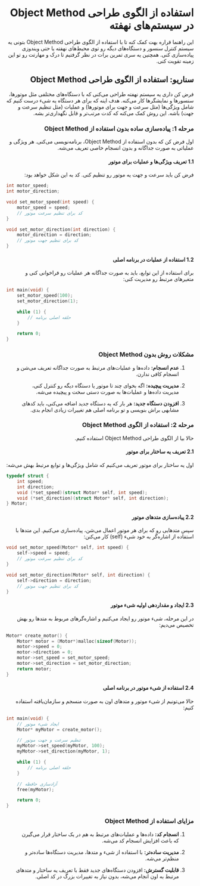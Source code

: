 <div dir="rtl">

# استفاده از الگوی طراحی Object Method در سیستم‌های نهفته

این راهنما قراره بهت کمک کنه تا با استفاده از الگوی طراحی Object Method بتونی یه سیستم کنترل سنسور و دستگاه‌های دیگه رو توی محیط‌های نهفته یا حتی ویندوزی پیاده‌سازی کنی. همچنین یه سری تمرین برات در نظر گرفتیم تا درک و مهارتت رو تو این زمینه تقویت کنی.

## سناریو: استفاده از الگوی طراحی Object Method

فرض کن داری یه سیستم نهفته طراحی می‌کنی که با دستگاه‌های مختلفی مثل موتورها، سنسورها و نمایشگرها کار می‌کنه. هدف اینه که برای هر دستگاه یه شیء درست کنیم که شامل ویژگی‌ها (مثل سرعت و جهت برای موتورها) و عملیات (مثل تنظیم سرعت و جهت) باشه. این روش کمک می‌کنه که کدت مرتب‌تر و قابل نگهداری‌تر بشه.

### مرحله 1: پیاده‌سازی ساده بدون استفاده از Object Method

اول فرض کن که بدون استفاده از Object Method، برنامه‌نویسی می‌کنی. هر ویژگی و عملیاتی به صورت جداگانه و بدون انسجام خاصی تعریف می‌شه.

#### 1.1 تعریف ویژگی‌ها و عملیات برای موتور

فرض کن باید سرعت و جهت یه موتور رو تنظیم کنی. کد به این شکل خواهد بود:

<div dir="ltr">


```c
int motor_speed;
int motor_direction;

void set_motor_speed(int speed) {
    motor_speed = speed;
    // کد برای تنظیم سرعت موتور
}

void set_motor_direction(int direction) {
    motor_direction = direction;
    // کد برای تنظیم جهت موتور
}
```
</div>

#### 1.2 استفاده از عملیات در برنامه اصلی

برای استفاده از این توابع، باید به صورت جداگانه هر عملیات رو فراخوانی کنی و متغیرهای مرتبط رو مدیریت کنی:


<div dir="ltr">

```c
int main(void) {
    set_motor_speed(100);
    set_motor_direction(1);

    while (1) {
        // حلقه اصلی برنامه
    }

    return 0;
}
```

</div>

### مشکلات روش بدون Object Method

1. **عدم انسجام:** داده‌ها و عملیات‌های مرتبط به صورت جداگانه تعریف می‌شن و انسجام کافی ندارن.

2. **مدیریت پیچیده:** اگه بخوای چند تا موتور یا دستگاه دیگه رو کنترل کنی، مدیریت داده‌ها و عملیات‌ها به صورت دستی سخت و پیچیده می‌شه.

3. **افزودن دستگاه جدید:** هر بار که یه دستگاه جدید اضافه می‌کنی، باید کدهای مشابهی براش بنویسی و تو برنامه اصلی هم تغییرات زیادی انجام بدی.

### مرحله 2: استفاده از الگوی Object Method

حالا بیا از الگوی طراحی Object Method استفاده کنیم.

#### 2.1 تعریف یه ساختار برای موتور

اول یه ساختار برای موتور تعریف می‌کنیم که شامل ویژگی‌ها و توابع مرتبط بهش می‌شه:

<div dir="ltr">


```c
typedef struct {
    int speed;
    int direction;
    void (*set_speed)(struct Motor* self, int speed);
    void (*set_direction)(struct Motor* self, int direction);
} Motor;
```

</div>

#### 2.2 پیاده‌سازی متدهای موتور

سپس متدهایی رو که برای هر موتور اعمال می‌شن، پیاده‌سازی می‌کنیم. این متدها با استفاده از اشاره‌گر به خود شیء (self) کار می‌کنن:

<div dir="ltr">

```c
void set_motor_speed(Motor* self, int speed) {
    self->speed = speed;
    // کد برای تنظیم سرعت موتور
}

void set_motor_direction(Motor* self, int direction) {
    self->direction = direction;
    // کد برای تنظیم جهت موتور
}
```

</div>

#### 2.3 ایجاد و مقداردهی اولیه شیء موتور

در این مرحله، شیء موتور رو ایجاد می‌کنیم و اشاره‌گرهای مربوط به متدها رو بهش تخصیص می‌دیم:

<div dir="ltr">


```c
Motor* create_motor() {
    Motor* motor = (Motor*)malloc(sizeof(Motor));
    motor->speed = 0;
    motor->direction = 0;
    motor->set_speed = set_motor_speed;
    motor->set_direction = set_motor_direction;
    return motor;
}
```

</div>

#### 2.4 استفاده از شیء موتور در برنامه اصلی

حالا می‌تونیم از شیء موتور و متدهای اون به صورت منسجم و سازمان‌یافته استفاده کنیم:

<div dir="ltr">

```c
int main(void) {
    // ایجاد شیء موتور
    Motor* myMotor = create_motor();

    // تنظیم سرعت و جهت موتور
    myMotor->set_speed(myMotor, 100);
    myMotor->set_direction(myMotor, 1);

    while (1) {
        // حلقه اصلی برنامه
    }

    // آزادسازی حافظه
    free(myMotor);

    return 0;
}
```

</div>

### مزایای استفاده از Object Method

1. **انسجام کد:** داده‌ها و عملیات‌های مرتبط به هم در یک ساختار قرار می‌گیرن که باعث افزایش انسجام کد می‌شه.

2. **مدیریت ساده‌تر:** با استفاده از شیء و متدها، مدیریت دستگاه‌ها ساده‌تر و منظم‌تر می‌شه.

3. **قابلیت گسترش:** افزودن دستگاه‌های جدید فقط با تعریف یه ساختار و متدهای مرتبط به اون انجام می‌شه، بدون نیاز به تغییرات بزرگ در کد اصلی.

</div>
